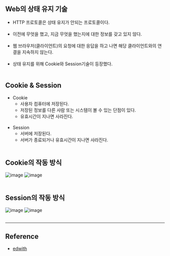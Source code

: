 Web의 상태 유지 기술
--------------------

-	HTTP 프로토콜은 상태 유지가 안되는 프로토콜이다.<br><br>
-	이전에 무엇을 했고, 지금 무엇을 했는지에 대한 정보를 갖고 있지 않다.<br><br>
-	웹 브라우저(클라이언트)의 요청에 대한 응답을 하고 나면 해당 클라이언트와의 연결을 지속하지 않는다.<br><br>
-	상태 유지를 위해 Cookie와 Session기술이 등장했다.<br><br>

Cookie & Session
----------------

-	Cookie
	-	사용자 컴퓨터에 저장된다.
	-	저장된 정보를 다른 사람 또는 시스템이 볼 수 있는 단점이 있다.
	-	유효시간이 지나면 사라진다.<br><br>
-	Session
	-	서버에 저장된다.
	-	서버가 종료되거나 유효시간이 지나면 사라진다.<br><br>

Cookie의 작동 방식
------------------

![image](https://user-images.githubusercontent.com/56240505/71463566-26885e80-27fa-11ea-8d94-651094872726.png) ![image](https://user-images.githubusercontent.com/56240505/71463568-2a1be580-27fa-11ea-9e71-4a6213625051.png)<br><br>

Session의 작동 방식
-------------------

![image](https://user-images.githubusercontent.com/56240505/71463572-2daf6c80-27fa-11ea-9bac-164a50ef231c.png) ![image](https://user-images.githubusercontent.com/56240505/71463578-30aa5d00-27fa-11ea-9d8c-c4a53d3c6f20.png)<br><br>

---

Reference
---------

-	[edwith](https://www.edwith.org/boostcourse-web/lecture/16798/)
